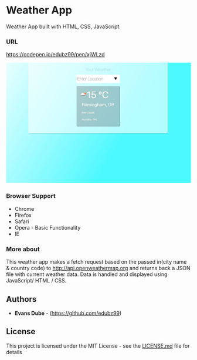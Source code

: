 # Weather App

Weather App built with HTML, CSS, JavaScript.

### URL
https://codepen.io/edubz99/pen/xjWLzd

![Alt text](/weatherAPI.jpg?raw=true "Weather App Image")

### Browser Support

* Chrome
* Firefox
* Safari
* Opera - Basic Functionality
* IE

### More about

This weather app makes a fetch request based on the passed in(city name & country code) to http://api.openweathermap.org and returns back a JSON file with current weather data. Data is handled and displayed using JavaScript/ HTML / CSS.

## Authors

* **Evans Dube** - (https://github.com/edubz99)

## License

This project is licensed under the MIT License - see the [LICENSE.md](LICENSE.md) file for details
